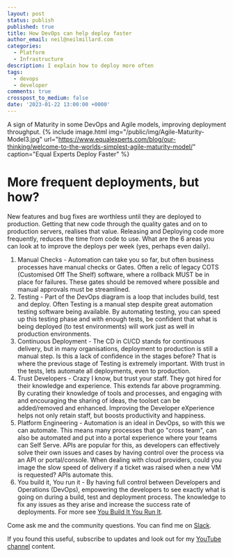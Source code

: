 ```yaml
---
layout: post
status: publish
published: true
title: How DevOps can help deploy faster
author_email: neil@neilmillard.com
categories:
  - Platform
  - Infrastructure
description: I explain how to deploy more often
tags:
  - devops
  - developer
comments: true
crosspost_to_medium: false
date: '2023-01-22 13:00:00 +0000'
---
```

A sign of Maturity in some DevOps and Agile models, improving deployment throughput.
{% include image.html
img="/public/img/Agile-Maturity-Model3.jpg"
url="https://www.equalexperts.com/blog/our-thinking/welcome-to-the-worlds-simplest-agile-maturity-model/"
caption="Equal Experts Deploy Faster" %}

More frequent deployments, but how?
==========

New features and bug fixes are worthless until they are deployed to production. Getting that new code through the
quality gates and on to production servers, realises that value. Releasing and Deploying code more frequently, reduces
the time from code to use. What are the 6 areas you can look at to improve the deploys per week (yes, perhaps even
daily).

1. Manual Checks - Automation can take you so far, but often business processes have manual checks or Gates. Often a
relic of legacy COTS (Customised Off The Shelf) software, where a rollback MUST be in place for failures. These gates
should be removed where possible and manual approvals must be streamlined.
2. Testing - Part of the DevOps diagram is a loop that includes build, test and deploy. Often Testing is a manual step
despite great automation testing software being available. By automating testing, you can speed up this testing phase
and with enough tests, be confident that what is being deployed (to test environments) will work just as well in
production environments.
3. Continuous Deployment - The CD in CI/CD stands for continuous delivery, but in many organisations, deployment to
production is still a manual step. Is this a lack of confidence in the stages before? That is where the previous stage
of Testing is extremely important. With trust in the tests, lets automate all deployments, even to production.
4. Trust Developers - Crazy I know, but trust your staff. They got hired for their knowledge and experience. This
extends far above programming. By curating their knowledge of tools and processes, and engaging with and encouraging
the sharing of ideas, the toolset can be added/removed and enhanced. Improving the Developer eXperience helps not only
retain staff, but boosts productivity and happiness.
5. Platform Engineering - Automation is an ideal in DevOps, so with this we can automate. This means many processes
that go "cross team", can also be automated and put into a portal experience where your teams can Self Serve. APIs are
popular for this, as developers can effectively solve their own issues and cases by having control over the process
via an API or portal/console. When dealing with cloud providers, could you image the slow speed of delivery if a ticket
was raised when a new VM is requested? APIs automate this.
6. You build it, You run it - By having full control between Developers and Operations (DevOps), empowering the developers
to see exactly what is going on during a build, test and deployment process. The knowledge to fix any issues as they
arise and increase the success rate of deployments. For more see [You Build It You Run It][ybiyri].

Come ask me and the community questions. You can find me on [Slack]({{site.data.slack.invite}}).


If you found this useful, subscribe to updates and look out for my [YouTube channel]({{site.data.youtube.channel}}) content.

[ybiyri]: https://www.equalexperts.com/our-services/deliver/you-build-it-you-run-it/
